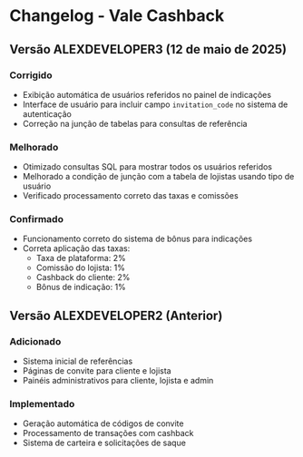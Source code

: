 # Changelog - Vale Cashback

## Versão ALEXDEVELOPER3 (12 de maio de 2025)

### Corrigido
- Exibição automática de usuários referidos no painel de indicações
- Interface de usuário para incluir campo `invitation_code` no sistema de autenticação
- Correção na junção de tabelas para consultas de referência

### Melhorado
- Otimizado consultas SQL para mostrar todos os usuários referidos 
- Melhorado a condição de junção com a tabela de lojistas usando tipo de usuário
- Verificado processamento correto das taxas e comissões

### Confirmado
- Funcionamento correto do sistema de bônus para indicações
- Correta aplicação das taxas:
  - Taxa de plataforma: 2%
  - Comissão do lojista: 1%
  - Cashback do cliente: 2%
  - Bônus de indicação: 1%

## Versão ALEXDEVELOPER2 (Anterior)

### Adicionado
- Sistema inicial de referências
- Páginas de convite para cliente e lojista
- Painéis administrativos para cliente, lojista e admin

### Implementado
- Geração automática de códigos de convite
- Processamento de transações com cashback
- Sistema de carteira e solicitações de saque